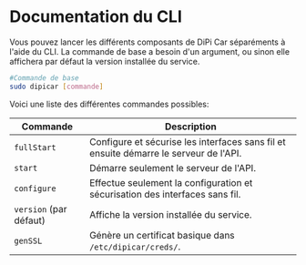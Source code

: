 # Documentation du CLI

Vous pouvez lancer les différents composants de DiPi Car séparéments à l'aide du CLI.
La commande de base a besoin d'un argument, ou sinon elle affichera par défaut la version installée du service.

```sh
#Commande de base
sudo dipicar [commande]
```

Voici une liste des différentes commandes possibles:

| Commande | Description |
|--|--|
| `fullStart` | Configure et sécurise les interfaces sans fil et ensuite démarre le serveur de l'API. |
| `start` | Démarre seulement le serveur de l'API. |
| `configure` | Effectue seulement la configuration et sécurisation des interfaces sans fil. |
| `version` (par défaut) | Affiche la version installée du service. |
| `genSSL` | Génère un certificat basique dans `/etc/dipicar/creds/`. |
